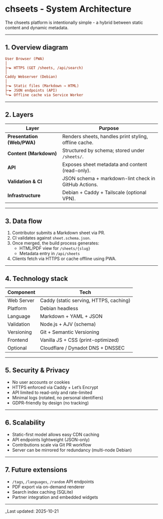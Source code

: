 # chseets - System Architecture

The chseets platform is intentionally simple - a hybrid between static content
and dynamic metadata.

---

## 1. Overview diagram

```ini
User Browser (PWA)
│
├─► HTTPS (GET /sheets, /api/search)
│
Caddy Webserver (Debian)
│
├─► Static files (Markdown → HTML)
├─► JSON endpoints (API)
└─► Offline cache via Service Worker
```

---

## 2. Layers

| Layer | Purpose |
|-------|----------|
| **Presentation (Web/PWA)** | Renders sheets, handles print styling, offline cache. |
| **Content (Markdown)** | Structured by schema; stored under `/sheets/`. |
| **API** | Exposes sheet metadata and content (read-only). |
| **Validation & CI** | JSON schema + markdown-lint check in GitHub Actions. |
| **Infrastructure** | Debian + Caddy + Tailscale (optional VPN). |

---

## 3. Data flow

1. Contributor submits a Markdown sheet via PR.  
2. CI validates against `sheet.schema.json`.  
3. Once merged, the build process generates:
   - HTML/PDF view for `/sheets/{slug}`
   - Metadata entry in `/api/sheets`
4. Clients fetch via HTTPS or cache offline using PWA.

---

## 4. Technology stack

| Component | Tech |
|------------|------|
| Web Server | Caddy (static serving, HTTPS, caching) |
| Platform | Debian headless |
| Language | Markdown + YAML + JSON |
| Validation | Node.js + AJV (schema) |
| Versioning | Git + Semantic Versioning |
| Frontend | Vanilla JS + CSS (print-optimized) |
| Optional | Cloudflare / Dynadot DNS + DNSSEC |

---

## 5. Security & Privacy

- No user accounts or cookies  
- HTTPS enforced via Caddy + Let’s Encrypt  
- API limited to read-only and rate-limited  
- Minimal logs (rotated, no personal identifiers)  
- GDPR-friendly by design (no tracking)

---

## 6. Scalability

- Static-first model allows easy CDN caching  
- API endpoints lightweight (JSON-only)  
- Contributions scale via Git PR workflow  
- Server can be mirrored for redundancy (multi-node Debian)

---

## 7. Future extensions

- `/tags`, `/languages`, `/random` API endpoints  
- PDF export via on-demand renderer  
- Search index caching (SQLite)  
- Partner integration and embedded widgets

---

_Last updated: 2025-10-21
